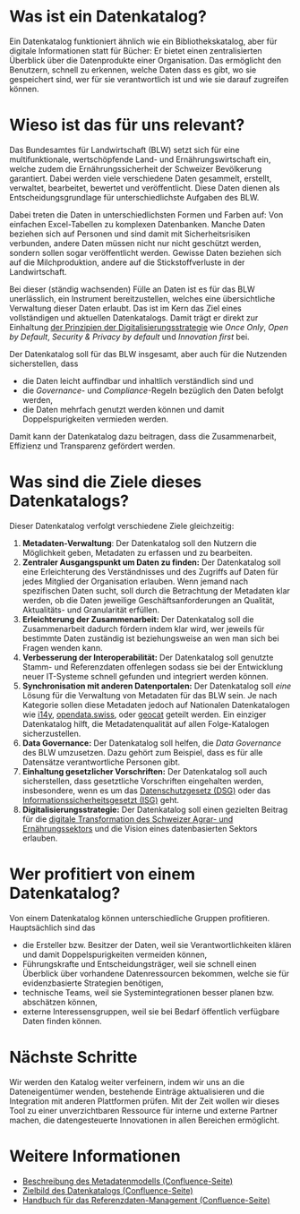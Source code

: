 # Was ist ein Datenkatalog?

Ein Datenkatalog funktioniert ähnlich wie ein Bibliothekskatalog, aber für digitale Informationen statt für Bücher:
Er bietet einen zentralisierten Überblick über die Datenprodukte einer Organisation.
Das ermöglicht den Benutzern, schnell zu erkennen, welche Daten dass es gibt, wo sie gespeichert sind, wer für sie verantwortlich ist und wie sie darauf zugreifen können.

# Wieso ist das für uns relevant?

Das Bundesamtes für Landwirtschaft (BLW) setzt sich für eine multifunktionale, wertschöpfende Land- und Ernährungswirtschaft ein, welche zudem die Ernährungssicherheit der Schweizer Bevölkerung garantiert.
Dabei werden viele verschiedene Daten gesammelt, erstellt, verwaltet, bearbeitet, bewertet und veröffentlicht.
Diese Daten dienen als Entscheidungsgrundlage für unterschiedlichste Aufgaben des BLW.

Dabei treten die Daten in unterschiedlichsten Formen und Farben auf: Von einfachen Excel-Tabellen zu komplexen Datenbanken.
Manche Daten beziehen sich auf Personen und sind damit mit Sicherheitsrisiken verbunden, andere Daten müssen nicht nur nicht geschützt werden, sondern sollen sogar veröffentlicht werden.
Gewisse Daten beziehen sich auf die Milchproduktion, andere auf die Stickstoffverluste in der Landwirtschaft.

Bei dieser (ständig wachsenden) Fülle an Daten ist es für das BLW unerlässlich, ein Instrument bereitzustellen, welches eine übersichtliche Verwaltung dieser Daten erlaubt.
Das ist im Kern das Ziel eines vollständigen und aktuellen Datenkatalogs.
Damit trägt er direkt zur Einhaltung [der Prinzipien der Digitalisierungsstrategie](https://digiagrifood.ch/digiknowhow/digitalisierungsstrategie) wie *Once Only*, *Open by Default*, *Security & Privacy by default* und *Innovation first* bei.

Der Datenkatalog soll für das BLW insgesamt, aber auch für die Nutzenden sicherstellen, dass

- die Daten leicht auffindbar und inhaltlich verständlich sind und
- die *Governance*- und *Compliance*-Regeln bezüglich den Daten befolgt werden,
- die Daten mehrfach genutzt werden können und damit Doppelspurigkeiten vermieden werden.

Damit kann der Datenkatalog dazu beitragen, dass die Zusammenarbeit, Effizienz und Transparenz gefördert werden.

# Was sind die Ziele dieses Datenkatalogs?

Dieser Datenkatalog verfolgt verschiedene Ziele gleichzeitig:

1. **Metadaten-Verwaltung**: Der Datenkatalog soll den Nutzern die Möglichkeit geben, Metadaten zu erfassen und zu bearbeiten.
2. **Zentraler Ausgangspunkt um Daten zu finden:** Der Datenkatalog soll eine Erleichterung des Verständnisses und des Zugriffs auf Daten für jedes Mitglied der Organisation erlauben. Wenn jemand nach spezifischen Daten sucht, soll durch die Betrachtung der Metadaten klar werden, ob die Daten jeweilige Geschäftsanforderungen an Qualität, Aktualitäts- und Granularität erfüllen.
3. **Erleichterung der Zusammenarbeit:** Der Datenkatalog soll die Zusammenarbeit dadurch fördern indem klar wird, wer jeweils für bestimmte Daten zuständig ist beziehungsweise an wen man sich bei Fragen wenden kann.
4. **Verbesserung der Interoperabilität:** Der Datenkatalog soll genutzte Stamm- und Referenzdaten offenlegen sodass sie bei der Entwicklung neuer IT-Systeme schnell gefunden und integriert werden können.
5. **Synchronisation mit anderen Datenportalen:** Der Datenkatalog soll *eine* Lösung für die Verwaltung von Metadaten für das BLW sein. Je nach Kategorie sollen diese Metadaten jedoch auf Nationalen Datenkatalogen wie [i14y](https://www.i14y.admin.ch/), [opendata.swiss](https://opendata.swiss/), oder [geocat](https://www.geocat.ch/datahub) geteilt werden. Ein einziger Datenkatalog hilft, die Metadatenqualität auf allen Folge-Katalogen sicherzustellen.
6. **Data Governance:** Der Datenkatalog soll helfen, die *Data Governance* des BLW umzusetzen. Dazu gehört zum Beispiel, dass es für alle Datensätze verantwortliche Personen gibt.
7. **Einhaltung gesetzlicher Vorschriften:** Der Datenkatalog soll auch sicherstellen, dass gesetztliche Vorschriften eingehalten werden, insbesondere, wenn es um das [Datenschutzgesetz (DSG)](https://www.fedlex.admin.ch/eli/cc/2022/491) oder das [Informationssicherheitsgesetzt (ISG)](https://www.fedlex.admin.ch/eli/cc/2022/232) geht.
8. **Digitalisierungsstrategie:** Der Datenkatalog soll einen gezielten Beitrag für die [digitale Transformation des Schweizer Agrar- und Ernährungssektors](https://digiagrifood.ch/digiknowhow/digitalisierungsstrategie) und die Vision eines datenbasierten Sektors erlauben.

# Wer profitiert von einem Datenkatalog?

Von einem Datenkatalog können unterschiedliche Gruppen profitieren. Hauptsächlich sind das

- die Ersteller bzw. Besitzer der Daten, weil sie Verantwortlichkeiten klären und damit Doppelspurigkeiten vermeiden können,
- Führungskrafte und Entscheidungsträger, weil sie schnell einen Überblick über vorhandene Datenressourcen bekommen, welche sie für evidenzbasierte Strategien benötigen,
- technische Teams, weil sie Systemintegrationen besser planen bzw. abschätzen können,
- externe Interessensgruppen, weil sie bei Bedarf öffentlich verfügbare Daten finden können.

# Nächste Schritte

Wir werden den Katalog weiter verfeinern, indem wir uns an die Dateneigentümer wenden, bestehende Einträge aktualisieren und die Integration mit anderen Plattformen prüfen.
Mit der Zeit wollen wir dieses Tool zu einer unverzichtbaren Ressource für interne und externe Partner machen, die datengesteuerte Innovationen in allen Bereichen ermöglicht.

# Weitere Informationen

- [Beschreibung des Metadatenmodells (Confluence-Seite)](https://blw-ofag-ufag.atlassian.net/wiki/spaces/AB/pages/403701818)
- [Zielbild des Datenkatalogs (Confluence-Seite)](https://blw-ofag-ufag.atlassian.net/wiki/spaces/KDT/pages/342098136)
- [Handbuch für das Referenzdaten-Management (Confluence-Seite)](https://blw-ofag-ufag.atlassian.net/wiki/spaces/AB/pages/354025506)
